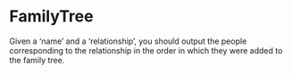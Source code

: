 # FamilyTree
Given a ‘name’ and a ‘relationship’, you should output the people corresponding to the relationship in the order in which they were added to the family tree.
